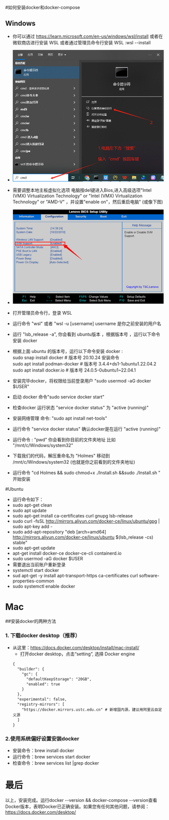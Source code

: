 #如何安装docker和docker-compose

## Windows
- 你可以通过 https://learn.microsoft.com/en-us/windows/wsl/install 或者在微软商店进行安装 WSL
  或者通过管理员命令行安装 WSL :wsl --install
- ![cmd.jpg](user_manual/cn/img/cmd.jpg)
- 需要调整本地主板虚拟化选项
  电脑按del键进入Bios,进入高级选项"Intel (VMX) Virtualization Technology" or "Intel (VMX) Virtualization Technology" or "AMD-V" ，并设置"enable on"，然后重启电脑" (或像下图)
- ![bios.png](user_manual/cn/img/bios.png)

- 打开管理员命令行，登录 WSL
- 运行命令 "wsl" 或者 "wsl -u [username] username 是你之前安装的用户名
- 运行 "lsb_release -a", 你会看到 ubuntu版本 ，根据版本号 ，运行以下命令安装 docker
- 根据上面 ubuntu 的版本号，运行以下命令安装 docker :<br>
   sudo snap install docker           # 版本号 20.10.24 安装命令 <br>
   sudo apt  install podman-docker    # 版本号 3.4.4+ds1-1ubuntu1.22.04.2<br>
   sudo apt install docker.io         # 版本号 24.0.5-0ubuntu1~22.04.1<br>
- 安装完毕docker，将权限给当前登录用户 "sudo usermod -aG docker $USER"
- 启动 docker 命令"sudo service docker start"
- 检查docker 运行状态 "service docker status" 为 "active (running)"
- 安装网络管理 命令: "sudo apt install net-tools"
- 运行命令 "service docker status" 确认docker是在运行 "active (running)"
- 运行命令 : "pwd" 你会看到你目前的文件夹地址 比如 "/mnt/c/Windows/system32"
- 下载我们的代码，解压重命名为 "Holmes" 移动到  /mnt/c/Windows/system32 (也就是你之前看到的文件夹地址)
- 运行命令 "cd Holmes && sudo chmod+x ./Install.sh &&sudo ./Install.sh " 开始安装

#Ubuntu
- 运行命令如下：
- sudo apt-get clean
- sudo apt update
- sudo apt-get install ca-certificates curl gnupg lsb-release
- sudo curl -fsSL http://mirrors.aliyun.com/docker-ce/linux/ubuntu/gpg | sudo apt-key add -
- sudo add-apt-repository "deb [arch=amd64] http://mirrors.aliyun.com/docker-ce/linux/ubuntu $(lsb_release -cs) stable"
- sudo apt-get update
- apt-get install docker-ce docker-ce-cli containerd.io
- sudo usermod -aG docker $USER
- 需要退出当前账户重新登录
- systemctl start docker
- sud apt-get -y install apt-transport-https ca-certificates curl software-properties-common
- sudo systemctl enable docker


# Mac
##安装docker的两种方法
### 1. 下载docker desktop（推荐）
- 从这里：https://docs.docker.com/desktop/install/mac-install/
  - 打开docker desktop，点击“setting”, 选择 Docker engine
  ```
  {
    "builder": {
      "gc": {
        "defaultKeepStorage": "20GB",
        "enabled": true
      }
    },
    "experimental": false,
    "registry-mirrors": [
      "https://docker.mirrors.ustc.edu.cn" # 新增国内源，建议用阿里云自定义源
    ]
  }
  ```
### 2.使用系统偏好设置安装docker
- 安装命令：brew install docker
- 运行命令：brew services start docker
- 检查命令：brew services list |grep docker

# 最后
以上，安装完成。运行docker --version && docker-compose --version查看Docker版本，表明Docker已正确安装。如果您有任何其他问题，请参阅：https://docs.docker.com/desktop/
